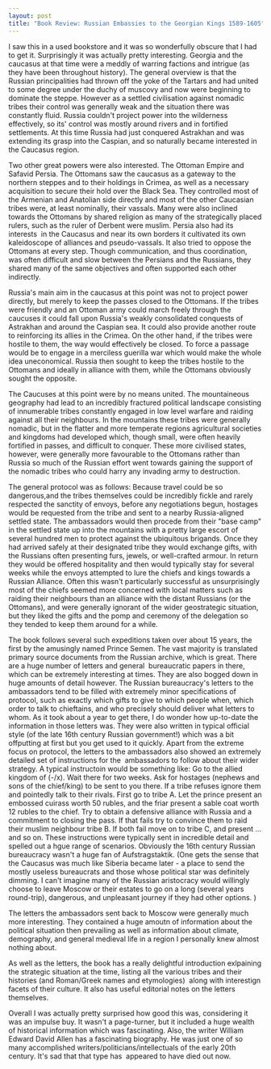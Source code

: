 ```yaml
---
layout: post
title: "Book Review: Russian Embassies to the Georgian Kings 1589-1605"
---
```


I saw this in a used bookstore and it was so wonderfully obscure that I had to get it. Surprisingly it was actually pretty interesting. Georgia and the caucasus at that time were a meddly of warring factions and intrigue (as they have been throughout history). The general overview is that the Russian principalities had thrown off the yoke of the Tartars and had united to some degree under the duchy of muscovy and now were beginning to dominate the steppe. However as a settled civilisation against nomadic tribes their control was generally weak and the situation there was constantly fluid. Russia couldn't project power into the wilderness effectively, so its' control was mostly around rivers and in fortified settlements. At this time Russia had just conquered Astrakhan and was extending its grasp into the Caspian, and so naturally became interested in the Caucasus region.

Two other great powers were also interested. The Ottoman Empire and Safavid Persia. The Ottomans saw the caucasus as a gateway to the northern steppes and to their holdings in Crimea, as well as a necessary acquisition to secure their hold over the Black Sea. They controlled most of the Armenian and Anatolian side directly and most of the other Caucasian tribes were, at least nominally, their vassals. Many were also inclined towards the Ottomans by shared religion as many of the strategically placed rulers, such as the ruler of Derbent were muslim. Persia also had its interests  in the Caucasus and near its own borders it cultivated its own kaleidoscope of alliances and pseudo-vassals. It also tried to oppose the Ottomans at every step. Though communication, and thus coordination, was often difficult and slow between the Persians and the Russians, they shared many of the same objectives and often supported each other indirectly.

Russia's main aim in the caucasus at this point was not to project power directly, but merely to keep the passes closed to the Ottomans. If the tribes were friendly and an Ottoman army could march freely through the caucuses it could fall upon Russia's weakly consolidated conquests of Astrakhan and around the Caspian sea. It could also provide another route to reinforcing its allies in the Crimea. On the other hand, if the tribes were hostile to them, the way would effectively be closed. To force a passage would be to engage in a merciless guerilla war which would make the whole idea uneconomical. Russia then sought to keep the tribes hostile to the Ottomans and ideally in alliance with them, while the Ottomans obviously sought the opposite.

The Caucuses at this point were by no means united. The mountaineous geography had lead to an incredibly fractured political landscape consisting of innumerable tribes constantly engaged in low level warfare and raiding against all their neighbours. In the mountains these tribes were generally nomadic, but in the flatter and more temperate regions agricultural societies and kingdoms had developed which, though small, were often heavily fortified in passes, and difficult to conquer. These more civilised states, however, were generally more favourable to the Ottomans rather than Russia so much of the Russian effort went towards gaining the support of the nomadic tribes who could harry any invading army to destruction.

The general protocol was as follows: Because travel could be so dangerous,and the tribes themselves could be incredibly fickle and rarely respected the sanctity of envoys, before any negotiations begun, hostages would be requested from the tribe and sent to a nearby Russia-aligned settled state. The ambassadors would then procede from their "base camp" in the settled state up into the mountains with a pretty large escort of several hundred men to protect against the ubiquitous brigands. Once they had arrived safely at their designated tribe they would exchange gifts, with the Russians often presenting furs, jewels, or well-crafted armour. In return they would be offered hospitality and then would typically stay for several weeks while the envoys attempted to lure the chiefs and kings towards a Russian Alliance. Often this wasn't particularly successful as unsurprisingly most of the chiefs seemed more concerned with local matters such as raiding their neighbours than an alliance with the distant Russians (or the Ottomans), and were generally ignorant of the wider geostrategic situation,  but they liked the gifts and the pomp and ceremony of the delegation so they tended to keep them around for a while.

The book follows several such expeditions taken over about 15 years, the first by the amusingly named Prince Semen. The vast majority is translated primary source documents from the Russian archive, which is great. There are a huge number of letters and general  bureaucratic papers in there, which can be extremely interesting at times. They are also bogged down in huge amounts of detail however. The Russian bureaucracy's letters to the ambassadors tend to be filled with extremely minor specifications of protocol, such as exactly which gifts to give to which people when, which order to talk to chieftains, and who precisely should deliver what letters to whom. As it took about a year to get there, I do wonder how up-to-date the information in those letters was. They were also written in typical official style (of the late 16th century Russian government!) which was a bit offputting at first but you get used to it quickly. Apart from the extreme focus on protocol, the letters to the ambassadors also showed an extremely detailed set of instructions for the  ambassadors to follow about their wider strategy. A typical instructoin would be something like: Go to the allied kingdom of (-/x). Wait there for two weeks. Ask for hostages (nephews and sons of the chief/king) to be sent to you there. If a tribe refuses ignore them and pointedly talk to their rivals. First go to tribe A. Let the prince present an embossed cuirass worth 50 rubles, and the friar present a sable coat worth 12 rubles to the chief. Try to obtain a defensive alliance with Russia and a commitment to closing the pass. If that fails try to convince them to raid their muslim neighbour tribe B. If both fail move on to tribe C, and present ... and so on. These instructions were typically sent in incredible detail and spelled out a hgue range of scenarios. Obviously the 16th century Russian bureaucracy wasn't a huge fan of Aufstragstaktik. (One gets the sense that the Caucasus was much like Siberia became later - a place to send the mostly useless bureaucrats and those whose political star was definitely dimming. I can't imagine many of the Russian aristocracy would willingly choose to leave Moscow or their estates to go on a long (several years round-trip), dangerous, and unpleasant journey if they had other options. )

The letters the ambassadors sent back to Moscow were generally much more interesting. They contained a huge amoutn of information about the political situation then prevailing as well as information about climate, demography, and general medieval life in a region I personally knew almost nothing about.

As well as the letters, the book has a really delightful introduction exlpaining the strategic situation at the time, listing all the various tribes and their histories (and Roman/Greek names and etymologies)  along with interestign facets of their culture. It also has useful editorial notes on the letters themselves.

Overall I was actually pretty surprised how good this was, considering it was an impulse buy. It wasn't a page-turner, but it included a huge wealth of historical information which was fascinating. Also, the writer William Edward David Allen has a fascinating biography. He was just one of so many accomplished writers/politicians/intellectuals of the early 20th century. It's sad that that type has  appeared to have died out now.








